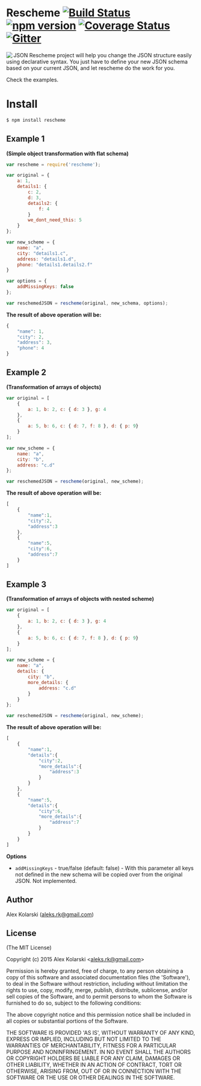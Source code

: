 Rescheme [![Build Status](https://travis-ci.org/kolarski/rescheme.svg)](https://travis-ci.org/kolarski/rescheme)  [![npm version](https://badge.fury.io/js/rescheme.svg)](http://badge.fury.io/js/rescheme)  [![Coverage Status](https://coveralls.io/repos/kolarski/rescheme/badge.svg?branch=master)](https://coveralls.io/r/kolarski/rescheme?branch=master) [![Gitter](https://badges.gitter.im/Join%20Chat.svg)](https://gitter.im/kolarski/rescheme?utm_source=badge&utm_medium=badge&utm_campaign=pr-badge)
=======

<img align="left" src="https://raw.github.com/kolarski/rescheme/master/logo.png">

JSON Rescheme project will help you change the JSON structure easily using declarative syntax. You just have to define your new JSON schema based on your current JSON, and let rescheme do the work for you.

Check the examples.


# Install

```bash
$ npm install rescheme
```

## Example 1
__(Simple object transformation with flat schema)__

```js
var rescheme = require('rescheme');

var original = {
	a: 1,
	details1: {
		c: 2,
		d: 3,
		details2: {
			f: 4
		}
		we_dont_need_this: 5
	}
};

var new_scheme = {
	name: "a",
	city: "details1.c",
	address: "details1.d",
	phone: "details1.details2.f"
}

var options = {
	addMissingKeys: false
};

var reschemedJSON = rescheme(original, new_schema, options);
```

__The result of above operation will be:__
```js
{
	"name": 1,
	"city": 2,
	"address": 3,
	"phone": 4
}
```

## Example 2
__(Transformation of arrays of objects)__

```js
var original = [
	{
		a: 1, b: 2, c: { d: 3 }, g: 4
	},
	{
		a: 5, b: 6, c: { d: 7, f: 8 }, d: { p: 9}
	}
];

var new_scheme = {
	name: "a",
	city: "b",
	address: "c.d"
};

var reschemedJSON = rescheme(original, new_scheme);
```

__The result of above operation will be:__
```js
[
    {
        "name":1,
        "city":2,
        "address":3
    },
    {
        "name":5,
        "city":6,
        "address":7
    }
]
```

## Example 3
__(Transformation of arrays of objects with nested scheme)__

```js
var original = [
	{
		a: 1, b: 2, c: { d: 3 }, g: 4
	},
	{
		a: 5, b: 6, c: { d: 7, f: 8 }, d: { p: 9}
	}
];

var new_scheme = {
	name: "a",
	details: {
		city: "b",
		more_details: {
			address: "c.d"
		}
	}	
};

var reschemedJSON = rescheme(original, new_scheme);
```

__The result of above operation will be:__
```js
[
    {
        "name":1,
        "details":{
            "city":2,
            "more_details":{
                "address":3
            }
        }
    },
    {
        "name":5,
        "details":{
            "city":6,
            "more_details":{
                "address":7
            }
        }
    }
]
```

__Options__

* `addMissingKeys` - true/false (default: false) - With this parameter all keys not defined in the new schema will be copied over from the original JSON. Not implemented.

## Author
Alex Kolarski (aleks.rk@gmail.com)

## License 

(The MIT License)

Copyright (c) 2015 Alex Kolarski &lt;aleks.rk@gmail.com&gt;

Permission is hereby granted, free of charge, to any person obtaining
a copy of this software and associated documentation files (the
'Software'), to deal in the Software without restriction, including
without limitation the rights to use, copy, modify, merge, publish,
distribute, sublicense, and/or sell copies of the Software, and to
permit persons to whom the Software is furnished to do so, subject to
the following conditions:

The above copyright notice and this permission notice shall be
included in all copies or substantial portions of the Software.

THE SOFTWARE IS PROVIDED 'AS IS', WITHOUT WARRANTY OF ANY KIND,
EXPRESS OR IMPLIED, INCLUDING BUT NOT LIMITED TO THE WARRANTIES OF
MERCHANTABILITY, FITNESS FOR A PARTICULAR PURPOSE AND NONINFRINGEMENT.
IN NO EVENT SHALL THE AUTHORS OR COPYRIGHT HOLDERS BE LIABLE FOR ANY
CLAIM, DAMAGES OR OTHER LIABILITY, WHETHER IN AN ACTION OF CONTRACT,
TORT OR OTHERWISE, ARISING FROM, OUT OF OR IN CONNECTION WITH THE
SOFTWARE OR THE USE OR OTHER DEALINGS IN THE SOFTWARE.
